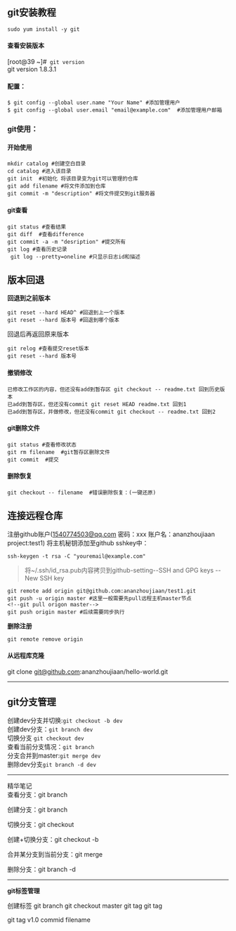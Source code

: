 ## **git安装教程**

```sudo yum install -y git```

#### 查看安装版本
[root@39 ~]#``` git version```\
git version 1.8.3.1

#### 配置：
```
$ git config --global user.name "Your Name" #添加管理用户
$ git config --global user.email "email@example.com"  #添加管理用户邮箱
```

### git使用：

#### **开始使用**
```
mkdir catalog #创建空白目录
cd catalog #进入该目录
git init  #初始化 将该目录变为git可以管理的仓库
git add filename #将文件添加到仓库
git commit -m "description" #将文件提交到git服务器
```
#### **git查看**
```
git status #查看结果
git diff  #查看difference
git commit -a -m "desription" #提交所有
git log #查看历史记录
 git log --pretty=oneline #只显示日志id和描述
```


## **版本回退**
**回退到之前版本**
```
git reset --hard HEAD^ #回退到上一个版本
git reset --hard 版本号 #回退到哪个版本
```
回退后再返回原来版本
```
git relog #查看提交reset版本
git reset --hard 版本号
```

#### 撤销修改
```
已修改工作区的内容，但还没有add到暂存区 git checkout -- readme.txt 回到历史版本
已add到暂存区，但还没有commit git reset HEAD readme.txt 回到1
已add到暂存区，并做修改，但还没有commit git checkout -- readme.txt 回到2
```



#### git删除文件
``` rm filename #本地删除文件
git status #查看修改状态
git rm filename  #git暂存区删除文件
git commit  #提交
```
#### 删除恢复
```
git checkout -- filename  #错误删除恢复：(一键还原)
```



## 连接远程仓库
注册github账户(1540774503@qq.com 密码：xxx 账户名：ananzhoujiaan project:test1)
将主机秘钥添加至github sshkey中： 
```
ssh-keygen -t rsa -C "youremail@example.com"
```
>将~/.ssh/id_rsa.pub内容拷贝到github-setting--SSH and GPG keys --New SSH key 

```
git remote add origin git@github.com:ananzhoujiaan/test1.git
git push -u origin master #这里一般需要先pull远程主机master节点 
<!--git pull origon master-->
git push origin master #后续需要同步执行
```
**删除注册**
```
git remote remove origin 
```

#### 从远程库克隆
git clone git@github.com:ananzhoujiaan/hello-world.git


---
## git分支管理

创建dev分支并切换:```git checkout -b dev``` \
创建dev分支：```git branch dev```\
切换分支 ```git checkout dev```\
查看当前分支情况：```git branch```\
分支合并到master:```git merge dev```\
删除dev分支```git branch -d dev```


---

精华笔记\
查看分支：git branch

创建分支：git branch <name>

切换分支：git checkout <name>

创建+切换分支：git checkout -b <name>

合并某分支到当前分支：git merge <name>

删除分支：git branch -d <name>

---

**git标签管理**

创建标签
git branch
git checkout master
git tag <name>
git tag

git tag v1.0 commid filename
